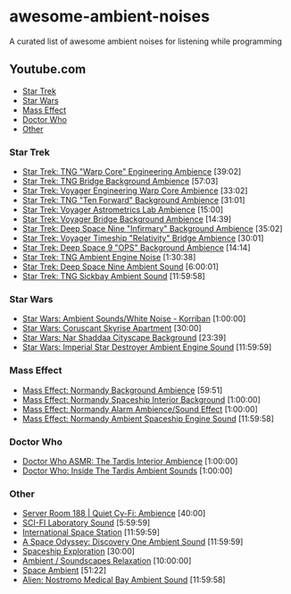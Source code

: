 # awesome-ambient-noises
A curated list of awesome ambient noises for listening while programming

## Youtube.com

+ [Star Trek](#star-trek)
+ [Star Wars](#star-wars)
+ [Mass Effect](#mass-effect)
+ [Doctor Who](#doctor-who)
+ [Other](#other)

### Star Trek

* [Star Trek: TNG "Warp Core" Engineering Ambience](https://youtu.be/MNBA2U-L8dc) [39:02]
* [Star Trek: TNG Bridge Background Ambience](https://youtu.be/Yb3Yxz8bxj8) [57:03]
* [Star Trek: Voyager Engineering Warp Core Ambience](https://youtu.be/sfU0HKXXfiU) [33:02]
* [Star Trek: TNG "Ten Forward" Background Ambience](https://youtu.be/yUbAiDMLovw) [31:01]
* [Star Trek: Voyager Astrometrics Lab Ambience](https://youtu.be/CGOq_BP8_6c) [15:00]
* [Star Trek: Voyager Bridge Background Ambience](https://youtu.be/ZTDtH9uf24w) [14:39]
* [Star Trek: Deep Space Nine "Infirmary" Background Ambience](https://youtu.be/5LoAAiAFbwY) [35:02]
* [Star Trek: Voyager Timeship "Relativity" Bridge Ambience](https://youtu.be/30Yr-1-cc4M) [30:01]
* [Star Trek: Deep Space 9 "OPS" Background Ambience](https://youtu.be/mDEO07viY-g) [14:14]
* [Star Trek: TNG Ambient Engine Noise](https://youtu.be/cqCoUvz_nwI) [1:30:38]
* [Star Trek: Deep Space Nine Ambient Sound](https://youtu.be/k_vKrBDS4EU) [6:00:01]
* [Star Trek: TNG Sickbay Ambient Sound](https://youtu.be/s2wAw63HFuY) [11:59:58]

### Star Wars

* [Star Wars: Ambient Sounds/White Noise - Korriban](https://youtu.be/YlPFptEK1zM) [1:00:00]
* [Star Wars: Coruscant Skyrise Apartment](https://youtu.be/D24_zcoiTj0) [30:00]
* [Star Wars: Nar Shaddaa Cityscape Background](https://youtu.be/NP7O-g-azyI) [23:39]
* [Star Wars: Imperial Star Destroyer Ambient Engine Sound](https://youtu.be/GlQ3GC_Ddmk) [11:59:59]

### Mass Effect

* [Mass Effect: Normandy Background Ambience](https://youtu.be/TIH8UA5Zb-4) [59:51]
* [Mass Effect: Normandy Spaceship Interior Background](https://youtu.be/HfWU_y8fnTA) [1:00:00]
* [Mass Effect: Normandy Alarm Ambience/Sound Effect](https://youtu.be/N4oY5qWVpqE) [1:00:00]
* [Mass Effect: Normandy Ambient Spaceship Engine Sound](https://youtu.be/mopMCLbt1L0) [11:59:58]

### Doctor Who

* [Doctor Who ASMR: The Tardis Interior Ambience](https://youtu.be/hdZv3pId_p8) [1:00:00]
* [Doctor Who: Inside The Tardis Ambient Sounds](https://youtu.be/lHBQqfO-p50) [1:00:00]

### Other

* [Server Room 188 | Quiet Cy-Fi: Ambience](https://youtu.be/NeESf9aCZHQ) [40:00]
* [SCI-FI Laboratory Sound](https://youtu.be/RhP7RZrNZTg) [5:59:59]
* [International Space Station](https://youtu.be/SzSkCCs34MU) [11:59:59]
* [A Space Odyssey: Discovery One Ambient Sound](https://youtu.be/7g27GTH-KaM) [11:59:59]
* [Spaceship Exploration](https://youtu.be/sFmQ55LmOoA) [30:00]
* [Ambient / Soundscapes Relaxation](https://youtu.be/8JsG_fWWojM) [10:00:00]
* [Space Ambient](https://youtu.be/MYqsKJAmsOE) [51:22]
* [Alien: Nostromo Medical Bay Ambient Sound](https://youtu.be/Eta5t850U3M) [11:59:58]


